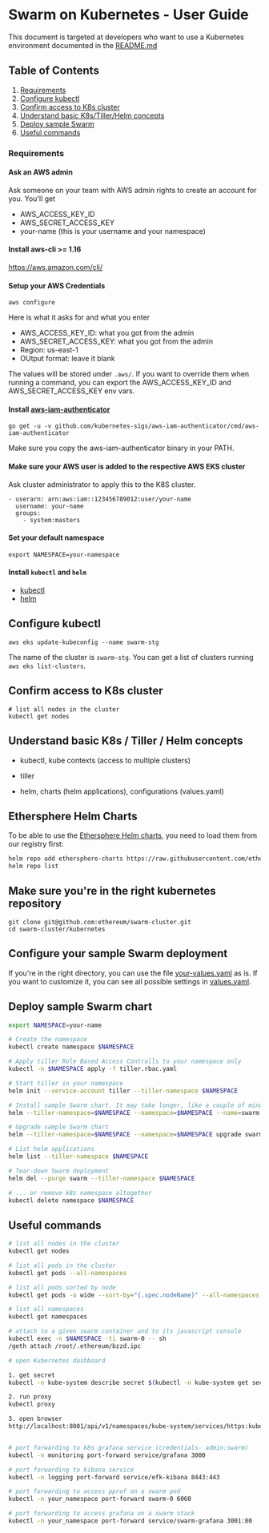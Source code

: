 # Swarm on Kubernetes - User Guide

This document is targeted at developers who want to use a Kubernetes environment documented in the [README.md](https://github.com/ethersphere/swarm-kubernetes/blob/master/README.md)

## Table of Contents
1.  [Requirements](#requirements)
2.  [Configure kubectl](#configure-kubectl)
3.  [Confirm access to K8s cluster](#confirm-access)
4.  [Understand basic K8s/Tiller/Helm concepts](#basic-stuff)
5.  [Deploy sample Swarm](#deploy-sample-swarm)
6.  [Useful commands](#useful-commands)


### Requirements

#### Ask an AWS admin 

Ask someone on your team with AWS admin rights to create an account for you. You'll get
- AWS_ACCESS_KEY_ID
- AWS_SECRET_ACCESS_KEY
- your-name (this is your username and your namespace)

#### Install aws-cli >= 1.16

https://aws.amazon.com/cli/

#### Setup your AWS Credentials

```
aws configure
```
Here is what it asks for and what you enter
- AWS_ACCESS_KEY_ID: what you got from the admin
- AWS_SECRET_ACCESS_KEY: what you got from the admin
- Region: us-east-1
- OUtput format: leave it blank

The values will be stored under `.aws/`. If you want to override them when running a command, you can export the AWS_ACCESS_KEY_ID and AWS_SECRET_ACCESS_KEY env vars.


#### Install [aws-iam-authenticator](https://github.com/kubernetes-sigs/aws-iam-authenticator)

```
go get -u -v github.com/kubernetes-sigs/aws-iam-authenticator/cmd/aws-iam-authenticator
```

Make sure you copy the aws-iam-authenticator binary in your PATH.

#### Make sure your AWS user is added to the respective AWS EKS cluster

Ask cluster administrator to apply this to the K8S cluster.

    - userarn: arn:aws:iam::123456789012:user/your-name
      username: your-name
      groups:
        - system:masters

#### Set your default namespace

```
export NAMESPACE=your-namespace
```

#### Install `kubectl` and `helm`

- [kubectl](https://kubernetes.io/docs/tasks/tools/install-kubectl/)
- [helm](https://github.com/helm/helm#install)

## Configure kubectl

```
aws eks update-kubeconfig --name swarm-stg
```
The name of the cluster is `swarm-stg`. You can get a list of clusters running `aws eks list-clusters`.

## Confirm access to K8s cluster

```
# list all nodes in the cluster
kubectl get nodes
```

## Understand basic K8s / Tiller / Helm concepts

* kubectl, kube contexts (access to multiple clusters)

* tiller

* helm, charts (helm applications), configurations (values.yaml)

## Ethersphere Helm Charts

To be able to use the [Ethersphere Helm charts](https://github.com/ethersphere/helm-charts), you need to load them from our registry first:

```sh
helm repo add ethersphere-charts https://raw.githubusercontent.com/ethersphere/helm-charts-artifacts/master/
helm repo list
```
## Make sure you're in the right kubernetes repository

```
git clone git@github.com:ethereum/swarm-cluster.git
cd swarm-cluster/kubernetes
```

## Configure your sample Swarm deployment

If you're in the right directory, you can use the file [your-values.yaml](https://github.com/ethereum/swarm-cluster/blob/master/kubernetes/your-values.yaml) as is.
If you want to customize it, you can see all possible settings in [values.yaml](https://github.com/ethersphere/helm-charts/blob/master/swarm/values.yaml).

## Deploy sample Swarm chart
```sh
export NAMESPACE=your-name

# Create the namespace
kubectl create namespace $NAMESPACE

# Apply tiller Role Based Access Controlls to your namespace only
kubectl -n $NAMESPACE apply -f tiller.rbac.yaml

# Start tiller in your namespace
helm init --service-account tiller --tiller-namespace $NAMESPACE

# Install sample Swarm chart. It may take longer, like a couple of minutes
helm --tiller-namespace=$NAMESPACE --namespace=$NAMESPACE --name=swarm install ethersphere-charts/swarm -f your-values.yaml

# Upgrade sample Swarm chart
helm --tiller-namespace=$NAMESPACE --namespace=$NAMESPACE upgrade swarm ethersphere-charts/swarm -f your-values.yaml

# List helm applications
helm list --tiller-namespace $NAMESPACE

# Tear-down Swarm deployment
helm del --purge swarm --tiller-namespace $NAMESPACE

# ... or remove k8s namespace altogether
kubectl delete namespace $NAMESPACE

```

## Useful commands

```sh
# list all nodes in the cluster
kubectl get nodes

# list all pods in the cluster
kubectl get pods --all-namespaces

# list all pods sorted by node
kubectl get pods -o wide --sort-by="{.spec.nodeName}" --all-namespaces

# list all namespaces
kubectl get namespaces

# attach to a given swarm container and to its javascript console
kubectl exec -n $NAMESPACE -ti swarm-0 -- sh
/geth attach /root/.ethereum/bzzd.ipc

# open Kubernetes dashboard

1. get secret
kubectl -n kube-system describe secret $(kubectl -n kube-system get secret | grep eks-admin | awk '{print $1}')

2. run proxy
kubectl proxy

3. open browser
http://localhost:8001/api/v1/namespaces/kube-system/services/https:kubernetes-dashboard:/proxy/


# port forwarding to k8s grafana service (credentials- admin:swarm)
kubectl -n monitoring port-forward service/grafana 3000

# port forwarding to kibana service
kubectl -n logging port-forward service/efk-kibana 8443:443

# port forwarding to access pprof on a swarm pod
kubectl -n your_namespace port-forward swarm-0 6060

# port forwarding to access grafana on a swarm stack
kubectl -n your_namespace port-forward service/swarm-grafana 3001:80
```
